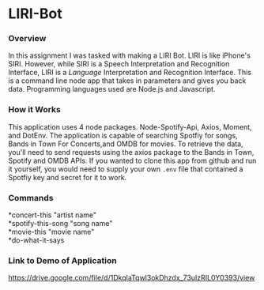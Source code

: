 # LIRI-Bot

### Overview

In this assignment I was tasked with making a LIRI Bot. LIRI is like iPhone's SIRI. However, while SIRI is a Speech Interpretation and Recognition Interface, LIRI is a _Language_ Interpretation and Recognition Interface. This is a command line node app that takes in parameters and gives you back data. Programming languages used are Node.js and Javascript.

### How it Works

This application uses 4 node packages. Node-Spotify-Api, Axios, Moment, and DotEnv. The application is capable of searching Spotfiy for songs, Bands in Town For Concerts,and OMDB for movies. To retrieve the data, you'll need to send requests using the axios package to the Bands in Town, Spotify and OMDB APIs. If you wanted to clone this app from github and run it yourself, you would need to supply your own `.env` file that contained a Spotfiy key and secret for it to work.

### Commands

*concert-this "artist name" <br>
*spotify-this-song "song name"<br>
*movie-this "movie name"<br>
*do-what-it-says

### Link to Demo of Application

https://drive.google.com/file/d/1DkqIaTqwl3okDhzdx_73uIzRIL0Y0393/view
